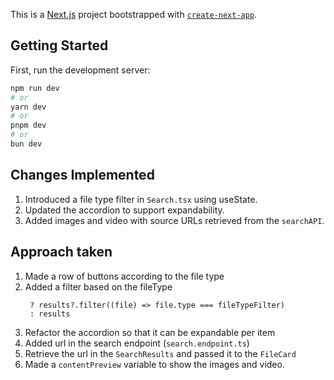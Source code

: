 This is a [Next.js](https://nextjs.org/) project bootstrapped with [`create-next-app`](https://github.com/vercel/next.js/tree/canary/packages/create-next-app).

## Getting Started

First, run the development server:

```bash
npm run dev
# or
yarn dev
# or
pnpm dev
# or
bun dev
```

## Changes Implemented
1. Introduced a file type filter in `Search.tsx` using useState.
2. Updated the accordion to support expandability.
3. Added images and video with source URLs retrieved from the `searchAPI`.

## Approach taken
1. Made a row of buttons according to the file type
2. Added a filter based on the fileType
   ```fileTypeFilter
    ? results?.filter((file) => file.type === fileTypeFilter)
    : results
   ```
3. Refactor the accordion so that it can be expandable per item
4. Added url in the search endpoint (`search.endpoint.ts`)
5. Retrieve the url in the `SearchResults` and passed it to the `FileCard`
6. Made a `contentPreview` variable to show the images and video. 
